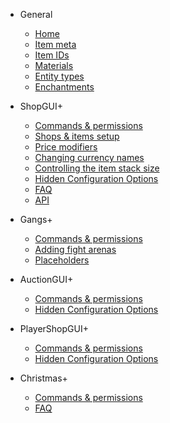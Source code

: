 - General

    - [Home](/)
    - [Item meta](item-meta.md)
    - [Item IDs](item-ids.md)
    - [Materials](materials.md)
    - [Entity types](entity-types.md)
    - [Enchantments](enchantments.md)

- ShopGUI+

    - [Commands & permissions](shopgui/commands-permissions)
    - [Shops & items setup](shopgui/shops-items-setup)
    - [Price modifiers](shopgui/price-modifiers)
    - [Changing currency names](shopgui/currency-names)
    - [Controlling the item stack size](shopgui/stack-size)
    - [Hidden Configuration Options](shopgui/hidden-options)
    - [FAQ](shopgui/faq)
    - [API](shopgui/api)

- Gangs+

    - [Commands & permissions](gangs/commands-permissions)
    - [Adding fight arenas](gangs/fight-arenas)
    - [Placeholders](gangs/placeholders)

- AuctionGUI+

    - [Commands & permissions](auctiongui/commands-permissions)
    - [Hidden Configuration Options](auctiongui/hidden-options.md) 

- PlayerShopGUI+

    - [Commands & permissions](playershopgui/commands-permissions)
    - [Hidden Configuration Options](playershopgui/hidden-options.md)

- Christmas+

    - [Commands & permissions](christmas/commands-permissions)
    - [FAQ](christmas/faq)
